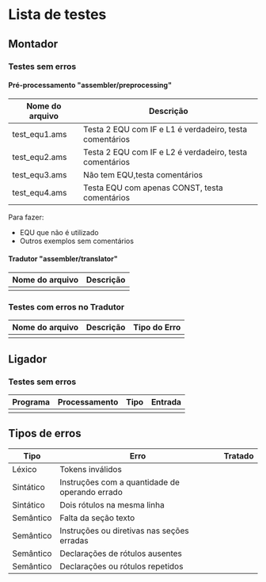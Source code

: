 # Lista de testes

## Montador 

### Testes sem erros

#### Pré-processamento "assembler/preprocessing"
| Nome do arquivo       | Descrição |
|-----------------------|-----------|
| test_equ1.ams         | Testa 2 EQU com IF e L1 é verdadeiro, testa comentários |
| test_equ2.ams         | Testa 2 EQU com IF e L2 é verdadeiro, testa comentários |
| test_equ3.ams         | Não tem EQU,testa comentários |
| test_equ4.ams         | Testa EQU com apenas CONST, testa comentários |

Para fazer:
* EQU que não é utilizado
* Outros exemplos sem comentários

#### Tradutor "assembler/translator"
| Nome do arquivo       | Descrição |
|-----------------------|-----------|
| | |

### Testes com erros no Tradutor

| Nome do arquivo | Descrição | Tipo do Erro |
|-|-|-|
| | |

## Ligador

### Testes sem erros

| Programa | Processamento | Tipo | Entrada |
|-|-|-|-|
| | | | |

## Tipos de erros

| Tipo      | Erro                                              |Tratado|
|-----------|---------------------------------------------------|-------|
| Léxico    | Tokens inválidos                                  |       |
| Sintático | Instruções com a quantidade de operando errado    |       |
| Sintático | Dois rótulos na mesma linha                       |       |
| Semântico | Falta da seção texto                              |       |
| Semântico | Instruções ou diretivas nas seções erradas        |       |
| Semântico | Declarações de rótulos ausentes                   |       |
| Semântico | Declarações ou rótulos repetidos                  |       |